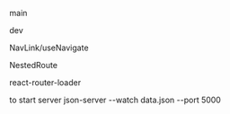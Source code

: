 main

dev

NavLink/useNavigate

NestedRoute

react-router-loader

to start server
json-server --watch data.json --port 5000
